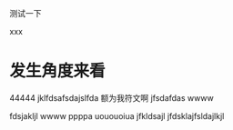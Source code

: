 测试一下

xxx
# 发生角度来看
44444
jklfdsafsdajslfda
额为我符文啊
jfsdafdas
wwww

fdsjakljl
wwww
ppppa
uououoiua
jfkldsajl
jfdsklajfsldajlkjl
